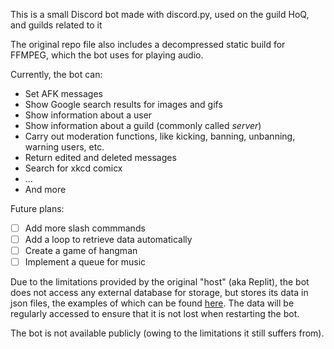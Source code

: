 This is a small Discord bot made with discord.py, used on the guild HoQ, and guilds related to it

The original repo file also includes a decompressed static build for FFMPEG, which the bot uses for playing audio.

Currently, the bot can:
* Set AFK messages
* Show Google search results for images and gifs
* Show information about a user
* Show information about a guild (commonly called *server*)
* Carry out moderation functions, like kicking, banning, unbanning, warning users, etc.
* Return edited and deleted messages
* Search for xkcd comicx
* ...
* And more

Future plans:
- [ ] Add more slash commmands
- [ ] Add a loop to retrieve data automatically
- [ ] Create a game of hangman
- [ ] Implement a queue for music

Due to the limitations provided by the original "host" (aka Replit), the bot does not access any external database for storage, but stores its data in json files, the examples of which can be found [here](https://github.com/baron-ghost-i/HoQ-Bot/tree/master/data). The data will be regularly accessed to ensure that it is not lost when restarting the bot.

The bot is not available publicly (owing to the limitations it still suffers from).
